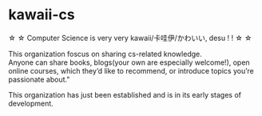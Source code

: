 # kawaii-cs

☆ ☆ Computer Science is very very kawaii/卡哇伊/かわいい, desu ! ! ☆ ☆   

This organization foscus on sharing cs-related knowledge.  
Anyone can share books, blogs(your own are especially welcome!), open online courses, which they’d like to recommend, or introduce topics you’re passionate about."  

This organization has just been established and is in its early stages of development.  
